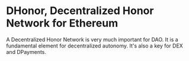 # DHonor, Decentralized Honor Network for Ethereum
A Decentralized Honor Network is very much important for DAO. It is a fundamental element for decentralized autonomy. It's also a key for DEX and DPayments.

